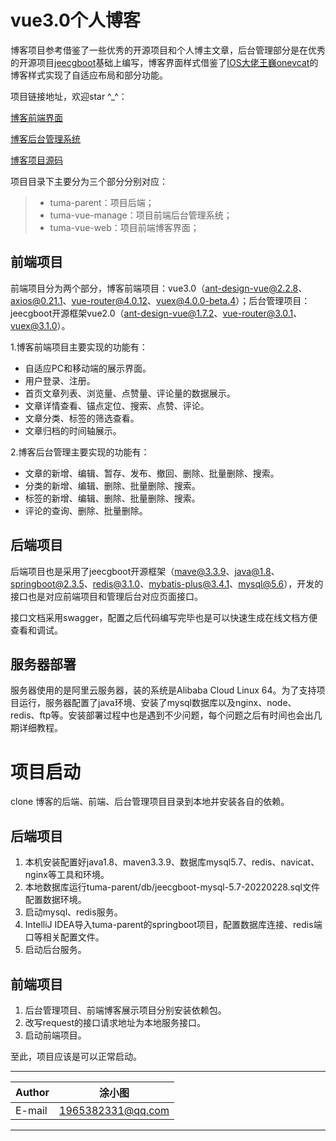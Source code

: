 # vue3.0个人博客

博客项目参考借鉴了一些优秀的开源项目和个人博主文章，后台管理部分是在优秀的开源项目[jeecgboot](http://doc.jeecg.com)基础上编写，博客界面样式借鉴了[IOS大佬王巍onevcat](https://onevcat.com)的博客样式实现了自适应布局和部分功能。

项目链接地址，欢迎star ^_^：

[博客前端界面](http://120.76.216.29/)

[博客后台管理系统](http://120.76.216.29/admin)

[博客项目源码](https://github.com/tujindong/tuma_blog)

项目目录下主要分为三个部分分别对应：

> - tuma-parent：项目后端；
> - tuma-vue-manage：项目前端后台管理系统；
> - tuma-vue-web：项目前端博客界面；

## 前端项目

前端项目分为两个部分，博客前端项目：vue3.0（ant-design-vue@2.2.8、axios@0.21.1、vue-router@4.0.12、vuex@4.0.0-beta.4）；后台管理项目：jeecgboot开源框架vue2.0（ant-design-vue@1.7.2、vue-router@3.0.1、vuex@3.1.0）。

1.博客前端项目主要实现的功能有：

- 自适应PC和移动端的展示界面。
- 用户登录、注册。
- 首页文章列表、浏览量、点赞量、评论量的数据展示。
- 文章详情查看、锚点定位、搜索、点赞、评论。
- 文章分类、标签的筛选查看。
- 文章归档的时间轴展示。

2.博客后台管理主要实现的功能有：

- 文章的新增、编辑、暂存、发布、撤回、删除、批量删除、搜索。
- 分类的新增、编辑、删除、批量删除、搜索。
- 标签的新增、编辑、删除、批量删除、搜索。
- 评论的查询、删除、批量删除。

## 后端项目

后端项目也是采用了jeecgboot开源框架（mave@3.3.9、java@1.8、 springboot@2.3.5、redis@3.1.0、mybatis-plus@3.4.1、mysql@5.6），开发的接口也是对应前端项目和管理后台对应页面接口。

接口文档采用swagger，配置之后代码编写完毕也是可以快速生成在线文档方便查看和调试。

## 服务器部署
服务器使用的是阿里云服务器，装的系统是Alibaba Cloud Linux 64。为了支持项目运行，服务器配置了java环境、安装了mysql数据库以及nginx、node、redis、ftp等。安装部署过程中也是遇到不少问题，每个问题之后有时间也会出几期详细教程。

# 项目启动
clone 博客的后端、前端、后台管理项目目录到本地并安装各自的依赖。

## 后端项目

1. 本机安装配置好java1.8、maven3.3.9、数据库mysql5.7、redis、navicat、nginx等工具和环境。
2. 本地数据库运行tuma-parent/db/jeecgboot-mysql-5.7-20220228.sql文件配置数据环境。
3. 启动mysql、redis服务。
4. IntelliJ IDEA导入tuma-parent的springboot项目，配置数据库连接、redis端口等相关配置文件。
5. 启动后台服务。
## 前端项目

1. 后台管理项目、前端博客展示项目分别安装依赖包。
2. 改写request的接口请求地址为本地服务接口。
3. 启动前端项目。

至此，项目应该是可以正常启动。


****
	
|Author|涂小图|
|---|---
|E-mail|1965382331@qq.com

****